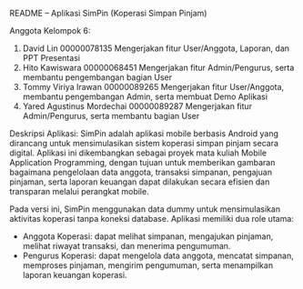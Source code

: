 README – Aplikasi SimPin (Koperasi Simpan Pinjam)

Anggota Kelompok 6:
1.	David Lin	00000078135	Mengerjakan fitur User/Anggota, Laporan, dan PPT Presentasi
2.	Hito Kawiswara	00000068451	Mengerjakan fitur Admin/Pengurus, serta membantu pengembangan bagian User
3.	Tommy Viriya Irawan	00000089265	Mengerjakan fitur User/Anggota, membantu pengembangan Admin, serta membuat Demo Aplikasi
4.	Yared Agustinus Mordechai	00000089287	Mengerjakan fitur Admin/Pengurus, serta membantu bagian User

Deskripsi Aplikasi: 
  SimPin adalah aplikasi mobile berbasis Android yang dirancang untuk mensimulasikan sistem koperasi simpan pinjam secara digital.
Aplikasi ini dikembangkan sebagai proyek mata kuliah Mobile Application Programming, dengan tujuan untuk memberikan gambaran bagaimana pengelolaan data anggota,
transaksi simpanan, pengajuan pinjaman, serta laporan keuangan dapat dilakukan secara efisien dan transparan melalui perangkat mobile.

  Pada versi ini, SimPin menggunakan data dummy untuk mensimulasikan aktivitas koperasi tanpa koneksi database.
Aplikasi memiliki dua role utama:
- Anggota Koperasi: dapat melihat simpanan, mengajukan pinjaman, melihat riwayat transaksi, dan menerima pengumuman.
- Pengurus Koperasi: dapat mengelola data anggota, mencatat simpanan, memproses pinjaman, mengirim pengumuman, serta menampilkan laporan keuangan koperasi.

